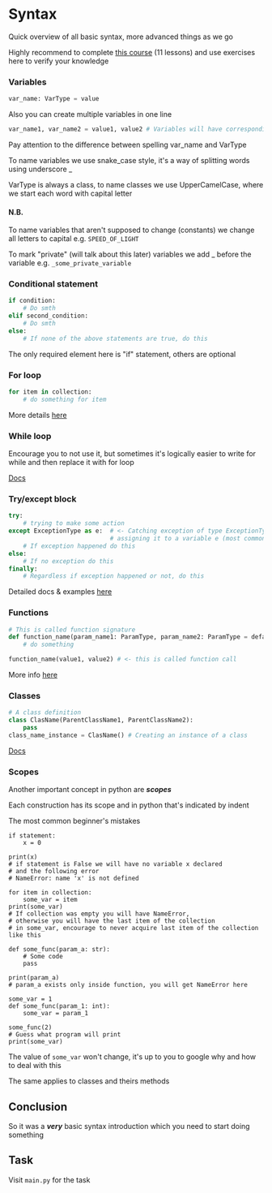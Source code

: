 # Syntax
Quick overview of all basic syntax, more advanced things as we go

Highly recommend to complete [this course](https://www.youtube.com/watch?v=Z1Yd7upQsXY&list=PLBZBJbE_rGRWeh5mIBhD-hhDwSEDxogDg) (11 lessons)
and use exercises here to verify your knowledge

### Variables
```python
var_name: VarType = value
```
Also you can create multiple variables in one line
```python
var_name1, var_name2 = value1, value2 # Variables will have corresponding values
```

Pay attention to the difference between spelling var_name and VarType

To name variables we use snake_case style, it's a way of splitting words using underscore _

VarType is always a class, to name classes we use UpperCamelCase, where we start each word with capital letter

#### N.B.
To name variables that aren't supposed to change (constants) we change all letters to capital e.g. `SPEED_OF_LIGHT`

To mark "private" (will talk about this later) variables we add _ before the variable e.g. `_some_private_variable`

### Conditional statement
```python
if condition:
    # Do smth
elif second_condition:
    # Do smth
else:
    # If none of the above statements are true, do this
```
The only required element here is "if" statement, others are optional


### For loop
```python
for item in collection:
    # do something for item
```
More details [here](https://www.w3schools.com/python/python_for_loops.asp)

### While loop
Encourage you to not use it,
but sometimes it's logically easier to write for while
and then replace it with for loop

[Docs](https://www.w3schools.com/python/python_while_loops.asp)

### Try/except block
```python
try:
    # trying to make some action
except ExceptionType as e:  # <- Catching exception of type ExceptionType,
                            # assigning it to a variable e (most common name for excepiton variable)
    # If exception happened do this
else:
    # If no exception do this
finally:
    # Regardless if exception happened or not, do this
```
Detailed docs & examples [here](https://www.w3schools.com/python/python_try_except.asp)

### Functions
```python
# This is called function signature
def function_name(param_name1: ParamType, param_name2: ParamType = default_value) -> ReturnType:
    # do something

function_name(value1, value2) # <- this is called function call
```
More info [here](https://www.w3schools.com/python/python_functions.asp)

### Classes
```python
# A class definition
class ClasName(ParentClassName1, ParentClassName2):
    pass
class_name_instance = ClasName() # Creating an instance of a class
```
[Docs](https://www.w3schools.com/python/python_classes.asp)


### Scopes
Another important concept in python are **_scopes_**

Each construction has its scope and in python that's indicated by indent

The most common beginner's mistakes

```python3
if statement:
    x = 0

print(x)
# if statement is False we will have no variable x declared
# and the following error
# NameError: name 'x' is not defined
```
```python3
for item in collection:
    some_var = item
print(some_var)
# If collection was empty you will have NameError,
# otherwise you will have the last item of the collection
# in some_var, encourage to never acquire last item of the collection like this

```
```python3
def some_func(param_a: str):
    # Some code
    pass

print(param_a)
# param_a exists only inside function, you will get NameError here
```

```python3
some_var = 1
def some_func(param_1: int):
    some_var = param_1

some_func(2)
# Guess what program will print
print(some_var)
```
The value of `some_var` won't change, it's up to you to google why and how to deal with this

The same applies to classes and theirs methods

## Conclusion
So it was a **_very_** basic syntax introduction which you need to start doing something


## Task
Visit `main.py` for the task
